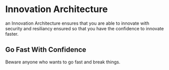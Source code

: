 # Innovation Architecture

an Innovation Architecture ensures that you are able to innovate with security and resiliancy ensured so that you have the confidence to innovate faster.

## Go Fast With Confidence

Beware anyone who wants to go fast and break things. 